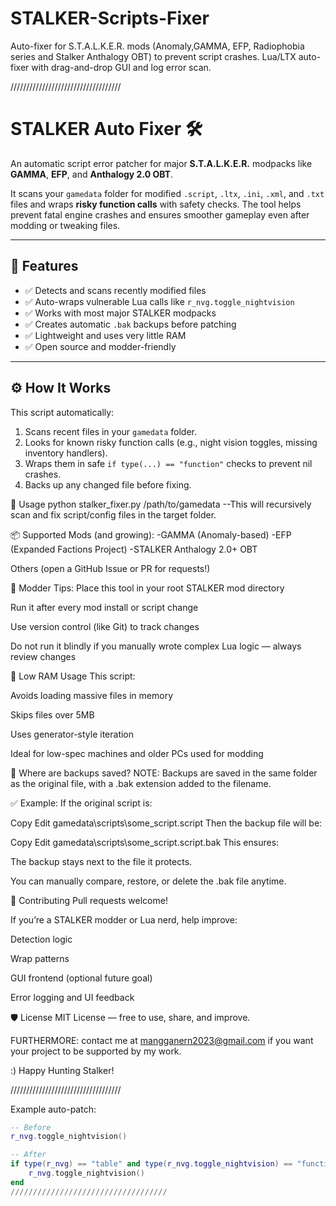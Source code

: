 # STALKER-Scripts-Fixer
 Auto-fixer for S.T.A.L.K.E.R. mods (Anomaly,GAMMA, EFP, Radiophobia series and Stalker  Anthalogy OBT) to prevent script crashes. Lua/LTX auto-fixer with drag-and-drop GUI and log error scan.
 
///////////////////////////////////

# STALKER Auto Fixer 🛠️

An automatic script error patcher for major **S.T.A.L.K.E.R.** modpacks like **GAMMA**, **EFP**, and **Anthalogy 2.0 OBT**.

It scans your `gamedata` folder for modified `.script`, `.ltx`, `.ini`, `.xml`, and `.txt` files and wraps **risky function calls** with safety checks. The tool helps prevent fatal engine crashes and ensures smoother gameplay even after modding or tweaking files.

---

## 🔧 Features

- ✅ Detects and scans recently modified files
- ✅ Auto-wraps vulnerable Lua calls like `r_nvg.toggle_nightvision`
- ✅ Works with most major STALKER modpacks
- ✅ Creates automatic `.bak` backups before patching
- ✅ Lightweight and uses very little RAM
- ✅ Open source and modder-friendly

---

## ⚙️ How It Works

This script automatically:
1. Scans recent files in your `gamedata` folder.
2. Looks for known risky function calls (e.g., night vision toggles, missing inventory handlers).
3. Wraps them in safe `if type(...) == "function"` checks to prevent nil crashes.
4. Backs up any changed file before fixing.

🚀 Usage
python stalker_fixer.py /path/to/gamedata
--This will recursively scan and fix script/config files in the target folder.

📦 Supported Mods (and growing):
-GAMMA (Anomaly-based)
-EFP (Expanded Factions Project)
-STALKER Anthalogy 2.0+ OBT

 Others (open a GitHub Issue or PR for requests!)

 🧠 Modder Tips:
Place this tool in your root STALKER mod directory

Run it after every mod install or script change

Use version control (like Git) to track changes

Do not run it blindly if you manually wrote complex Lua logic — always review changes

💾 Low RAM Usage
This script:

Avoids loading massive files in memory

Skips files over 5MB

Uses generator-style iteration

Ideal for low-spec machines and older PCs used for modding

📁 Where are backups saved?
NOTE: Backups are saved in the same folder as the original file, with a .bak extension added to the filename.

✅ Example:
If the original script is:

Copy
Edit
gamedata\scripts\some_script.script
Then the backup file will be:

Copy
Edit
gamedata\scripts\some_script.script.bak
This ensures:

The backup stays next to the file it protects.

You can manually compare, restore, or delete the .bak file anytime.

👥 Contributing
Pull requests welcome!

If you’re a STALKER modder or Lua nerd, help improve:

Detection logic

Wrap patterns

GUI frontend (optional future goal)

Error logging and UI feedback

🛡️ License
MIT License — free to use, share, and improve.

FURTHERMORE:
contact me at mangganern2023@gmail.com
if you want your project to be supported by my work.

:) Happy Hunting Stalker!

/////////////////////////////////// 

Example auto-patch:
```lua
-- Before
r_nvg.toggle_nightvision()

-- After
if type(r_nvg) == "table" and type(r_nvg.toggle_nightvision) == "function" then
    r_nvg.toggle_nightvision()
end
///////////////////////////////////

